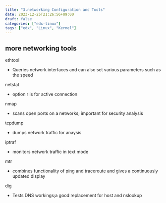 ```yaml
---
title: "3.networking Configuration and Tools"
date: 2023-12-25T21:26:56+09:00
draft: false
categories: ["edx-linux"]
tags: ["edx", "Linux", "Kernel"]
---
```


## more networking tools

ethtool

- Queries network interfaces and can also set various parameters such as the speed

netstat

- option r is for active connection

nmap

- scans open ports on a networks; important for security analysis

tcpdump

- dumps network traffic for anaysis

iptraf

- monitors network traffic in text mode

mtr

- combines functionality of ping and traceroute and gives a continuously updated display

dig

- Tests DNS workings;a good replacement for host and nslookup
